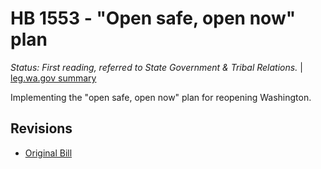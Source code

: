 # HB 1553 - "Open safe, open now" plan
*Status: First reading, referred to State Government & Tribal Relations.* | [leg.wa.gov summary](https://app.leg.wa.gov/billsummary?BillNumber=1553&Year=2021)

Implementing the "open safe, open now" plan for reopening Washington.

## Revisions
* [Original Bill](1/)